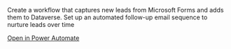 Create a workflow that captures new leads from Microsoft Forms and adds them to Dataverse. Set up an automated follow-up email sequence to nurture leads over time

[Open in Power Automate](https://make.powerautomate.com/create/fromNaturalLanguage?prompt=Develop%20a%20flow%20that%20monitors%20internal%20communication%20platforms%20for%20mentions%20of%20employee%20achievements%2C%20compiles%20monthly%20recognition%20reports%2C%20and%20sends%20personalized%20appreciation%20messages.&from=Copilot&utm_source=PromptLibrary)
